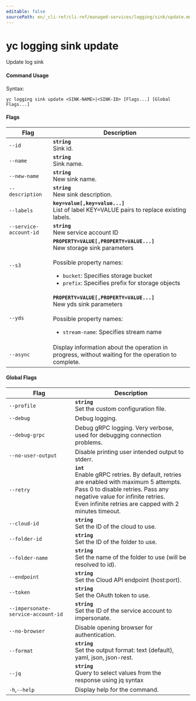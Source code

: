 ```yaml
---
editable: false
sourcePath: en/_cli-ref/cli-ref/managed-services/logging/sink/update.md
---
```


# yc logging sink update

Update log sink

#### Command Usage

Syntax: 

`yc logging sink update <SINK-NAME>|<SINK-ID> [Flags...] [Global Flags...]`

#### Flags

| Flag | Description |
|----|----|
|`--id`|<b>`string`</b><br/>Sink id.|
|`--name`|<b>`string`</b><br/>Sink name.|
|`--new-name`|<b>`string`</b><br/>New sink name.|
|`--description`|<b>`string`</b><br/>New sink description.|
|`--labels`|<b>`key=value[,key=value...]`</b><br/>List of label KEY=VALUE pairs to replace existing labels.|
|`--service-account-id`|<b>`string`</b><br/>New service account ID|
|`--s3`|<b>`PROPERTY=VALUE[,PROPERTY=VALUE...]`</b><br/>New storage sink parameters<br/><br/>Possible property names:<br/><ul> <li><code>bucket</code>:     Specifies storage bucket</li> <li><code>prefix</code>:     Specifies prefix for storage objects</li> </ul>|
|`--yds`|<b>`PROPERTY=VALUE[,PROPERTY=VALUE...]`</b><br/>New yds sink parameters<br/><br/>Possible property names:<br/><ul> <li><code>stream-name</code>:     Specifies stream name</li> </ul>|
|`--async`|Display information about the operation in progress, without waiting for the operation to complete.|

#### Global Flags

| Flag | Description |
|----|----|
|`--profile`|<b>`string`</b><br/>Set the custom configuration file.|
|`--debug`|Debug logging.|
|`--debug-grpc`|Debug gRPC logging. Very verbose, used for debugging connection problems.|
|`--no-user-output`|Disable printing user intended output to stderr.|
|`--retry`|<b>`int`</b><br/>Enable gRPC retries. By default, retries are enabled with maximum 5 attempts.<br/>Pass 0 to disable retries. Pass any negative value for infinite retries.<br/>Even infinite retries are capped with 2 minutes timeout.|
|`--cloud-id`|<b>`string`</b><br/>Set the ID of the cloud to use.|
|`--folder-id`|<b>`string`</b><br/>Set the ID of the folder to use.|
|`--folder-name`|<b>`string`</b><br/>Set the name of the folder to use (will be resolved to id).|
|`--endpoint`|<b>`string`</b><br/>Set the Cloud API endpoint (host:port).|
|`--token`|<b>`string`</b><br/>Set the OAuth token to use.|
|`--impersonate-service-account-id`|<b>`string`</b><br/>Set the ID of the service account to impersonate.|
|`--no-browser`|Disable opening browser for authentication.|
|`--format`|<b>`string`</b><br/>Set the output format: text (default), yaml, json, json-rest.|
|`--jq`|<b>`string`</b><br/>Query to select values from the response using jq syntax|
|`-h`,`--help`|Display help for the command.|
